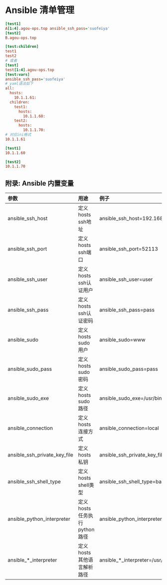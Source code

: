 # Ansible 清单管理

```ini
[test1]
A[1:4].agou-ops.top ansible_ssh_pass='suofeiya'
[test2]
B.agou-ops.top

[test:children]
test1
test2
# 或者
[test]
test[1:4].agou-ops.top
[test:vars]
ansible_ssh_pass='suofeiya'
# yaml语法如下
all:
  hosts:
    10.1.1.61:
  children:
    test1:
      hosts:
        10.1.1.60:
    test2:
      hosts:
        10.1.1.70:
# 对应ini格式
10.1.1.61

[test1]
10.1.1.60

[test2]
10.1.1.70
```

## 附录: Ansible 内置变量

| 参数                         | 用途                         | 例子                                          |
| :--------------------------- | :--------------------------- | :-------------------------------------------- |
| ansible_ssh_host             | 定义hosts ssh地址            | ansible_ssh_host=192.168.6.240                |
| ansible_ssh_port             | 定义hosts ssh端口            | ansible_ssh_port=52113                        |
| ansible_ssh_user             | 定义hosts ssh认证用户        | ansible_ssh_user=user                         |
| ansible_ssh_pass             | 定义hosts ssh认证密码        | ansible_ssh_pass=pass                         |
| ansible_sudo                 | 定义hosts sudo用户           | ansible_sudo=www                              |
| ansible_sudo_pass            | 定义hosts sudo密码           | ansible_sudo_pass=pass                        |
| ansible_sudo_exe             | 定义hosts sudo路径           | ansible_sudo_exe=/usr/bin/sudo                |
| ansible_connection           | 定义hosts 连接方式           | ansible_connection=local                      |
| ansible_ssh_private_key_file | 定义hosts 私钥               | ansible_ssh_private_key_file=/root/key        |
| ansible_ssh_shell_type       | 定义hosts shell类型          | ansible_ssh_shell_type=bash                   |
| ansible_python_interpreter   | 定义hosts 任务执行python路径 | ansible_python_interpreter=/usr/bin/python2.7 |
| ansible_*_interpreter        | 定义hosts 其他语言解析路径   | ansible_*_interpreter=/usr/bin/ruby           |
